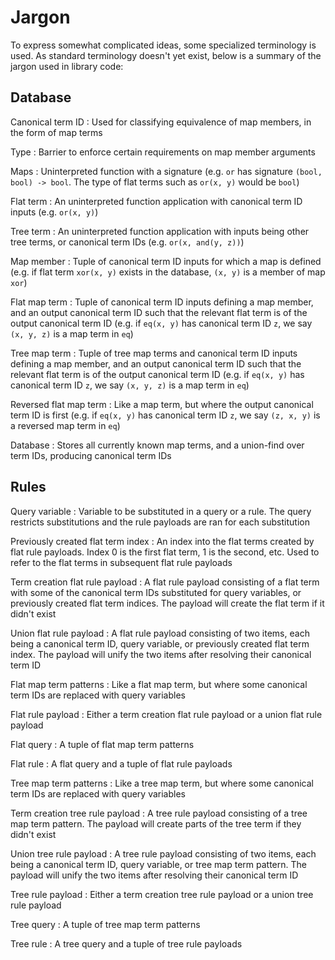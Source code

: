 # Jargon

To express somewhat complicated ideas, some specialized terminology is used. As standard terminology doesn't yet exist, below is a summary of the jargon used in library code:

## Database

Canonical term ID
: Used for classifying equivalence of map members, in the form of map terms

Type
: Barrier to enforce certain requirements on map member arguments

Maps
: Uninterpreted function with a signature (e.g. `or` has signature `(bool, bool) -> bool`. The type of flat terms such as `or(x, y)` would be `bool`)

Flat term
: An uninterpreted function application with canonical term ID inputs (e.g. `or(x, y)`)

Tree term
: An uninterpreted function application with inputs being other tree terms, or canonical term IDs (e.g. `or(x, and(y, z))`)

Map member
: Tuple of canonical term ID inputs for which a map is defined (e.g. if flat term `xor(x, y)` exists in the database, `(x, y)` is a member of map `xor`)

Flat map term
: Tuple of canonical term ID inputs defining a map member, and an output canonical term ID such that the relevant flat term is of the output canonical term ID (e.g. if `eq(x, y)` has canonical term ID `z`, we say `(x, y, z)` is a map term in `eq`)

Tree map term
: Tuple of tree map terms and canonical term ID inputs defining a map member, and an output canonical term ID such that the relevant flat term is of the output canonical term ID (e.g. if `eq(x, y)` has canonical term ID `z`, we say `(x, y, z)` is a map term in `eq`)

Reversed flat map term
: Like a map term, but where the output canonical term ID is first (e.g. if `eq(x, y)` has canonical term ID `z`, we say `(z, x, y)` is a reversed map term in `eq`)

Database
: Stores all currently known map terms, and a union-find over term IDs, producing canonical term IDs

## Rules

Query variable
: Variable to be substituted in a query or a rule. The query restricts substitutions and the rule payloads are ran for each substitution

Previously created flat term index
: An index into the flat terms created by flat rule payloads. Index 0 is the first flat term, 1 is the second, etc. Used to refer to the flat terms in subsequent flat rule payloads

Term creation flat rule payload
: A flat rule payload consisting of a flat term with some of the canonical term IDs substituted for query variables, or previously created flat term indices. The payload will create the flat term if it didn't exist

Union flat rule payload
: A flat rule payload consisting of two items, each being a canonical term ID, query variable, or previously created flat term index. The payload will unify the two items after resolving their canonical term ID

Flat map term patterns
: Like a flat map term, but where some canonical term IDs are replaced with query variables

Flat rule payload
: Either a term creation flat rule payload or a union flat rule payload

Flat query
: A tuple of flat map term patterns

Flat rule
: A flat query and a tuple of flat rule payloads

Tree map term patterns
: Like a tree map term, but where some canonical term IDs are replaced with query variables

Term creation tree rule payload
: A tree rule payload consisting of a tree map term pattern. The payload will create parts of the tree term if they didn't exist

Union tree rule payload
: A tree rule payload consisting of two items, each being a canonical term ID, query variable, or tree map term pattern. The payload will unify the two items after resolving their canonical term ID

Tree rule payload
: Either a term creation tree rule payload or a union tree rule payload

Tree query
: A tuple of tree map term patterns

Tree rule
: A tree query and a tuple of tree rule payloads
